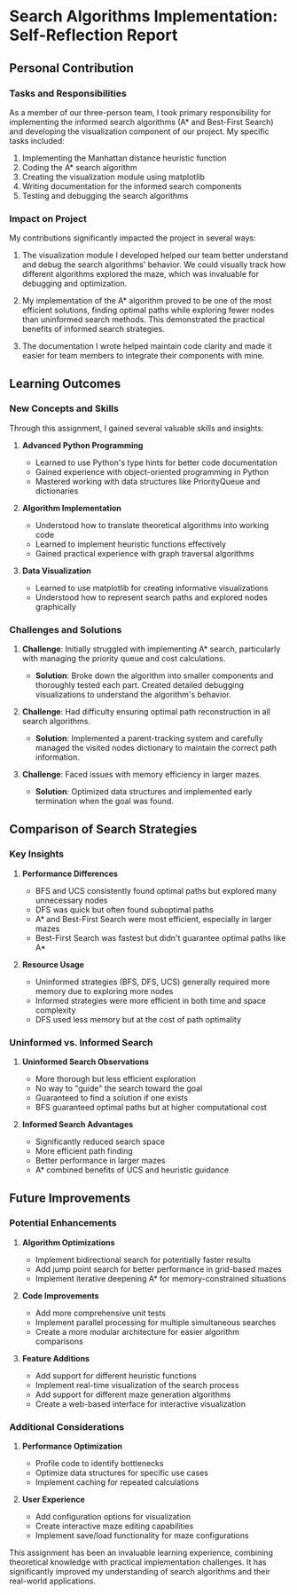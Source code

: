# Search Algorithms Implementation: Self-Reflection Report

## Personal Contribution

### Tasks and Responsibilities
As a member of our three-person team, I took primary responsibility for implementing the informed search algorithms (A* and Best-First Search) and developing the visualization component of our project. My specific tasks included:

1. Implementing the Manhattan distance heuristic function
2. Coding the A* search algorithm
3. Creating the visualization module using matplotlib
4. Writing documentation for the informed search components
5. Testing and debugging the search algorithms

### Impact on Project
My contributions significantly impacted the project in several ways:

1. The visualization module I developed helped our team better understand and debug the search algorithms' behavior. We could visually track how different algorithms explored the maze, which was invaluable for debugging and optimization.

2. My implementation of the A* algorithm proved to be one of the most efficient solutions, finding optimal paths while exploring fewer nodes than uninformed search methods. This demonstrated the practical benefits of informed search strategies.

3. The documentation I wrote helped maintain code clarity and made it easier for team members to integrate their components with mine.

## Learning Outcomes

### New Concepts and Skills
Through this assignment, I gained several valuable skills and insights:

1. **Advanced Python Programming**
   - Learned to use Python's type hints for better code documentation
   - Gained experience with object-oriented programming in Python
   - Mastered working with data structures like PriorityQueue and dictionaries

2. **Algorithm Implementation**
   - Understood how to translate theoretical algorithms into working code
   - Learned to implement heuristic functions effectively
   - Gained practical experience with graph traversal algorithms

3. **Data Visualization**
   - Learned to use matplotlib for creating informative visualizations
   - Understood how to represent search paths and explored nodes graphically

### Challenges and Solutions

1. **Challenge**: Initially struggled with implementing A* search, particularly with managing the priority queue and cost calculations.
   - **Solution**: Broke down the algorithm into smaller components and thoroughly tested each part. Created detailed debugging visualizations to understand the algorithm's behavior.

2. **Challenge**: Had difficulty ensuring optimal path reconstruction in all search algorithms.
   - **Solution**: Implemented a parent-tracking system and carefully managed the visited nodes dictionary to maintain the correct path information.

3. **Challenge**: Faced issues with memory efficiency in larger mazes.
   - **Solution**: Optimized data structures and implemented early termination when the goal was found.

## Comparison of Search Strategies

### Key Insights
1. **Performance Differences**
   - BFS and UCS consistently found optimal paths but explored many unnecessary nodes
   - DFS was quick but often found suboptimal paths
   - A* and Best-First Search were most efficient, especially in larger mazes
   - Best-First Search was fastest but didn't guarantee optimal paths like A*

2. **Resource Usage**
   - Uninformed strategies (BFS, DFS, UCS) generally required more memory due to exploring more nodes
   - Informed strategies were more efficient in both time and space complexity
   - DFS used less memory but at the cost of path optimality

### Uninformed vs. Informed Search
1. **Uninformed Search Observations**
   - More thorough but less efficient exploration
   - No way to "guide" the search toward the goal
   - Guaranteed to find a solution if one exists
   - BFS guaranteed optimal paths but at higher computational cost

2. **Informed Search Advantages**
   - Significantly reduced search space
   - More efficient path finding
   - Better performance in larger mazes
   - A* combined benefits of UCS and heuristic guidance

## Future Improvements

### Potential Enhancements
1. **Algorithm Optimizations**
   - Implement bidirectional search for potentially faster results
   - Add jump point search for better performance in grid-based mazes
   - Implement iterative deepening A* for memory-constrained situations

2. **Code Improvements**
   - Add more comprehensive unit tests
   - Implement parallel processing for multiple simultaneous searches
   - Create a more modular architecture for easier algorithm comparisons

3. **Feature Additions**
   - Add support for different heuristic functions
   - Implement real-time visualization of the search process
   - Add support for different maze generation algorithms
   - Create a web-based interface for interactive visualization

### Additional Considerations
1. **Performance Optimization**
   - Profile code to identify bottlenecks
   - Optimize data structures for specific use cases
   - Implement caching for repeated calculations

2. **User Experience**
   - Add configuration options for visualization
   - Create interactive maze editing capabilities
   - Implement save/load functionality for maze configurations

This assignment has been an invaluable learning experience, combining theoretical knowledge with practical implementation challenges. It has significantly improved my understanding of search algorithms and their real-world applications. 